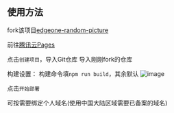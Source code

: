 ## 使用方法

fork该项目[edgeone-random-picture](https://github.com/kafuneri/edgeone-random-picture)

前往[腾讯云Pages](https://console.cloud.tencent.com/edgeone/pages)

点击`创建项目`，导入Git仓库
导入刚刚fork的仓库

构建设置：
构建命令填`npm run build`，其余默认
![image](https://github.com/user-attachments/assets/bb529248-c236-4df0-925b-581bf14a2964)

点击`开始部署`

可按需要绑定个人域名(使用中国大陆区域需要已备案的域名)

